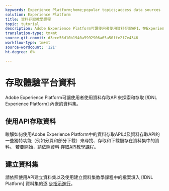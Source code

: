 ```yaml
---
keywords: Experience Platform;home;popular topics;access data sources
solution: Experience Platform
title: 資料存取教學課程
topic: tutorial
description: Adobe Experience Platform可讓使用者使用資料存取API，在Experience Platform中探索並存取已擷取的資料集。
translation-type: tm+mt
source-git-commit: d3ece56d10b1940a5992906a65a50ffe2f7e4346
workflow-type: tm+mt
source-wordcount: '121'
ht-degree: 0%

---
```



# 存取體驗平台資料

Adobe Experience Platform可讓使用者使用資料存取API來探索和存取 [!DNL Experience Platform] 內嵌的資料集。

## 使用API存取資料

瞭解如何使用Adobe Experience Platform中的資料存取API以及資料存取API的一些獨特功能（例如分頁和部分下載）來尋找、存取和下載儲存在資料集中的資料。 若要開始，請依照資料 [存取API教學課程](../data-access/tutorials/dataset-data.md)。

## 建立資料集

請依照使用API建立資料集以及使用建立資料集教學課程中的檔案填入 [!DNL Platform] 資料集的逐 [步指示進行](../catalog/datasets/create.md)。